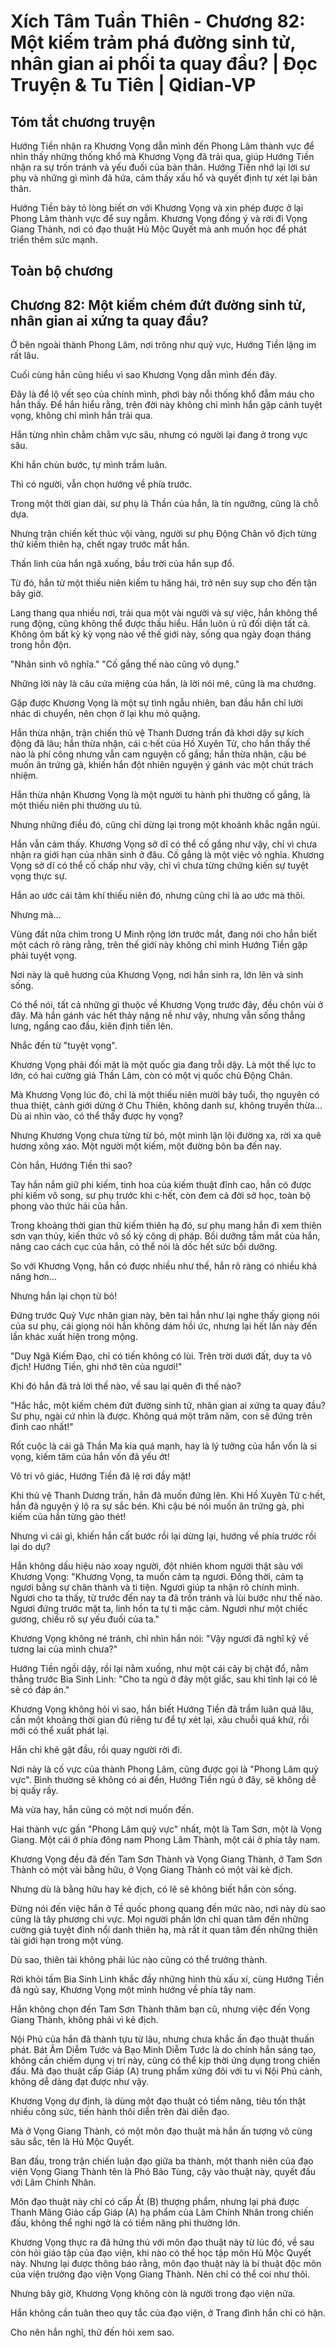 # Xích Tâm Tuần Thiên - Chương 82: Một kiếm trảm phá đường sinh tử, nhân gian ai phối ta quay đầu? | Đọc Truyện & Tu Tiên | Qidian-VP



## Tóm tắt chương truyện

Hướng Tiền nhận ra Khương Vọng dẫn mình đến Phong Lâm thành vực để nhìn thấy những thống khổ mà Khương Vọng đã trải qua, giúp Hướng Tiền nhận ra sự trốn tránh và yếu đuối của bản thân. Hướng Tiền nhớ lại lời sư phụ và những gì mình đã hứa, cảm thấy xấu hổ và quyết định tự xét lại bản thân.

Hướng Tiền bày tỏ lòng biết ơn với Khương Vọng và xin phép được ở lại Phong Lâm thành vực để suy ngẫm. Khương Vọng đồng ý và rời đi Vọng Giang Thành, nơi có đạo thuật Hủ Mộc Quyết mà anh muốn học để phát triển thêm sức mạnh.


## Toàn bộ chương

## Chương 82: Một kiếm chém đứt đường sinh tử, nhân gian ai xứng ta quay đầu?

Ở bên ngoài thành Phong Lâm, nơi trông như quỷ vực, Hướng Tiền lặng im rất lâu.

Cuối cùng hắn cũng hiểu vì sao Khương Vọng dẫn mình đến đây.

Đây là để lộ vết sẹo của chính mình, phơi bày nỗi thống khổ đẫm máu cho hắn thấy. Để hắn hiểu rằng, trên đời này không chỉ mình hắn gặp cảnh tuyệt vọng, không chỉ mình hắn trải qua.

Hắn từng nhìn chằm chằm vực sâu, nhưng có người lại đang ở trong vực sâu.

Khi hắn chùn bước, tự mình trầm luân.

Thì có người, vẫn chọn hướng về phía trước.

Trong một thời gian dài, sư phụ là Thần của hắn, là tín ngưỡng, cũng là chỗ dựa.

Nhưng trận chiến kết thúc vội vàng, người sư phụ Động Chân vô địch từng thử kiếm thiên hạ, chết ngay trước mắt hắn.

Thần linh của hắn ngã xuống, bầu trời của hắn sụp đổ.

Từ đó, hắn từ một thiếu niên kiếm tu hăng hái, trở nên suy sụp cho đến tận bây giờ.

Lang thang qua nhiều nơi, trải qua một vài người và sự việc, hắn không thể rung động, cũng không thể được thấu hiểu. Hắn luôn ủ rũ đối diện tất cả. Không ôm bất kỳ kỳ vọng nào về thế giới này, sống qua ngày đoạn tháng trong hỗn độn.

"Nhân sinh vô nghĩa." "Cố gắng thế nào cũng vô dụng."

Những lời này là câu cửa miệng của hắn, là lời nói mê, cũng là ma chướng.

Gặp được Khương Vọng là một sự tình ngẫu nhiên, ban đầu hắn chỉ lười nhác di chuyển, nên chọn ở lại khu mỏ quặng.

Hắn thừa nhận, trận chiến thủ vệ Thanh Dương trấn đã khơi dậy sự kích động đã lâu; hắn thừa nhận, cái c·hết của Hồ Xuyên Tử, cho hắn thấy thế nào là phí công nhưng vẫn cam nguyện cố gắng; hắn thừa nhận, cậu bé muốn ăn trứng gà, khiến hắn đột nhiên nguyện ý gánh vác một chút trách nhiệm.

Hắn thừa nhận Khương Vọng là một người tu hành phi thường cố gắng, là một thiếu niên phi thường ưu tú.

Nhưng những điều đó, cũng chỉ dừng lại trong một khoảnh khắc ngắn ngủi.

Hắn vẫn cảm thấy. Khương Vọng sở dĩ có thể cố gắng như vậy, chỉ vì chưa nhận ra giới hạn của nhân sinh ở đâu. Cố gắng là một việc vô nghĩa. Khương Vọng sở dĩ có thể cố chấp như vậy, chỉ vì chưa từng chứng kiến sự tuyệt vọng thực sự.

Hắn ao ước cái tâm khí thiếu niên đó, nhưng cũng chỉ là ao ước mà thôi.

Nhưng mà...

Vùng đất nửa chìm trong U Minh rộng lớn trước mắt, đang nói cho hắn biết một cách rõ ràng rằng, trên thế giới này không chỉ mình Hướng Tiền gặp phải tuyệt vọng.

Nơi này là quê hương của Khương Vọng, nơi hắn sinh ra, lớn lên và sinh sống.

Có thể nói, tất cả những gì thuộc về Khương Vọng trước đây, đều chôn vùi ở đây. Mà hắn gánh vác hết thảy nặng nề như vậy, nhưng vẫn sống thẳng lưng, ngẩng cao đầu, kiên định tiến lên.

Nhắc đến từ "tuyệt vọng".

Khương Vọng phải đối mặt là một quốc gia đang trỗi dậy. Là một thế lực to lớn, có hai cường giả Thần Lâm, còn có một vị quốc chủ Động Chân.

Mà Khương Vọng lúc đó, chỉ là một thiếu niên mười bảy tuổi, thọ nguyên có thua thiệt, cảnh giới dừng ở Chu Thiên, không danh sư, không truyền thừa... Dù ai nhìn vào, có thể thấy được hy vọng?

Nhưng Khương Vọng chưa từng từ bỏ, một mình lặn lội đường xa, rời xa quê hương xông xáo. Một người một kiếm, một đường bôn ba đến nay.

Còn hắn, Hướng Tiền thì sao?

Tay hắn nắm giữ phi kiếm, tinh hoa của kiếm thuật đỉnh cao, hắn có được phi kiếm vô song, sư phụ trước khi c·hết, còn đem cả đời sở học, toàn bộ phong vào thức hải của hắn.

Trong khoảng thời gian thử kiếm thiên hạ đó, sư phụ mang hắn đi xem thiên sơn vạn thủy, kiến thức vô số kỳ công dị pháp. Bồi dưỡng tầm mắt của hắn, nâng cao cách cục của hắn, có thể nói là dốc hết sức bồi dưỡng.

So với Khương Vọng, hắn có được nhiều như thế, hắn rõ ràng có nhiều khả năng hơn...

Nhưng hắn lại chọn từ bỏ!

Đứng trước Quỷ Vực nhân gian này, bên tai hắn như lại nghe thấy giọng nói của sư phụ, cái giọng nói hắn không dám hồi ức, nhưng lại hết lần này đến lần khác xuất hiện trong mộng.

"Duy Ngã Kiếm Đạo, chỉ có tiến không có lùi. Trên trời dưới đất, duy ta vô địch! Hướng Tiền, ghi nhớ tên của ngươi!"

Khi đó hắn đã trả lời thế nào, về sau lại quên đi thế nào?

"Hắc hắc, một kiếm chém đứt đường sinh tử, nhân gian ai xứng ta quay đầu? Sư phụ, ngài cứ nhìn là được. Không quá một trăm năm, con sẽ đứng trên đỉnh cao nhất!"

Rốt cuộc là cái gã Thần Ma kia quá mạnh, hay là lý tưởng của hắn vốn là si vọng, kiếm tâm của hắn vốn đã yếu ớt!

Vô tri vô giác, Hướng Tiền đã lệ rơi đầy mặt!

Khi thủ vệ Thanh Dương trấn, hắn đã muốn đứng lên. Khi Hồ Xuyên Tử c·hết, hắn đã nguyện ý lộ ra sự sắc bén. Khi cậu bé nói muốn ăn trứng gà, phi kiếm của hắn từng gào thét!

Nhưng vì cái gì, khiến hắn cất bước rồi lại dừng lại, hướng về phía trước rồi lại do dự?

Hắn không dấu hiệu nào xoay người, đột nhiên khom người thật sâu với Khương Vọng: "Khương Vọng, ta muốn cảm tạ ngươi. Đồng thời, cảm tạ ngươi bằng sự chân thành và ti tiện. Ngươi giúp ta nhận rõ chính mình. Ngươi cho ta thấy, từ trước đến nay ta đã trốn tránh và lùi bước như thế nào. Ngươi đứng trước mặt ta, linh hồn ta tự ti mặc cảm. Ngươi như một chiếc gương, chiếu rõ sự yếu đuối của ta."

Khương Vọng không né tránh, chỉ nhìn hắn nói: "Vậy ngươi đã nghĩ kỹ về tương lai của mình chưa?"

Hướng Tiền ngồi dậy, rồi lại nằm xuống, như một cái cây bị chặt đổ, nằm thẳng trước Bia Sinh Linh: "Cho ta ngủ ở đây một giấc, sau khi tỉnh lại có lẽ sẽ có đáp án."

Khương Vọng không hỏi vì sao, hắn biết Hướng Tiền đã trầm luân quá lâu, cần một khoảng thời gian đủ riêng tư để tự xét lại, xâu chuỗi quá khứ, rồi mới có thể xuất phát lại.

Hắn chỉ khẽ gật đầu, rồi quay người rời đi.

Nơi này là cố vực của thành Phong Lâm, cũng được gọi là "Phong Lâm quỷ vực". Bình thường sẽ không có ai đến, Hướng Tiền ngủ ở đây, sẽ không dễ bị quấy rầy.

Mà vừa hay, hắn cũng có một nơi muốn đến.

Hai thành vực gần "Phong Lâm quỷ vực" nhất, một là Tam Sơn, một là Vọng Giang. Một cái ở phía đông nam Phong Lâm Thành, một cái ở phía tây nam.

Khương Vọng đều đã đến Tam Sơn Thành và Vọng Giang Thành, ở Tam Sơn Thành có một vài bằng hữu, ở Vọng Giang Thành có một vài kẻ địch.

Nhưng dù là bằng hữu hay kẻ địch, có lẽ sẽ không biết hắn còn sống.

Đừng nói đến việc hắn ở Tề quốc phong quang đến mức nào, nơi này dù sao cũng là tây phương chi vực. Mọi người phần lớn chỉ quan tâm đến những cường giả tuyệt đỉnh nổi danh thiên hạ, mà rất ít quan tâm đến những thiên tài giới hạn trong một vùng.

Dù sao, thiên tài không phải lúc nào cũng có thể trưởng thành.

Rời khỏi tấm Bia Sinh Linh khắc đầy những hình thù xấu xí, cùng Hướng Tiền đã ngủ say, Khương Vọng một mình hướng về phía tây nam.

Hắn không chọn đến Tam Sơn Thành thăm bạn cũ, nhưng việc đến Vọng Giang Thành, không phải vì kẻ địch.

Nội Phủ của hắn đã thành tựu từ lâu, nhưng chưa khắc ấn đạo thuật thuấn phát. Bát Âm Diễm Tước và Bạo Minh Diễm Tước là do chính hắn sáng tạo, không cần chiếm dụng vị trí này, cũng có thể kịp thời ứng dụng trong chiến đấu. Mà đạo thuật cấp Giáp (A) trung phẩm xứng đôi với tu vi Nội Phủ cảnh, không dễ dàng đạt được như vậy.

Khương Vọng dự định, là dùng một đạo thuật có tiềm năng, tiêu tốn thật nhiều công sức, tiến hành thôi diễn trên đài diễn đạo.

Mà ở Vọng Giang Thành, có một môn đạo thuật mà hắn ấn tượng vô cùng sâu sắc, tên là Hủ Mộc Quyết.

Ban đầu, trong trận chiến luận đạo giữa ba thành, một thanh niên của đạo viện Vọng Giang Thành tên là Phó Bão Tùng, cậy vào thuật này, quyết đấu với Lâm Chính Nhân.

Môn đạo thuật này chỉ có cấp Ất (B) thượng phẩm, nhưng lại phá được Thanh Mãng Giảo cấp Giáp (A) hạ phẩm của Lâm Chính Nhân trong chiến đấu, không thể nghi ngờ là có tiềm năng phi thường lớn.

Khương Vọng thực ra đã hứng thú với môn đạo thuật này từ lúc đó, về sau còn hỏi giáo tập của đạo viện, khi nào có thể học tập môn Hủ Mộc Quyết này. Nhưng lại được thông báo rằng, môn đạo thuật này là bí thuật độc môn của viện trưởng đạo viện Vọng Giang Thành. Nên chỉ có thể coi như thôi.

Nhưng bây giờ, Khương Vọng không còn là người trong đạo viện nữa.

Hắn không cần tuân theo quy tắc của đạo viện, ở Trang đình hắn chỉ có hận.

Cho nên hắn nghĩ, thử đến hỏi xem sao.